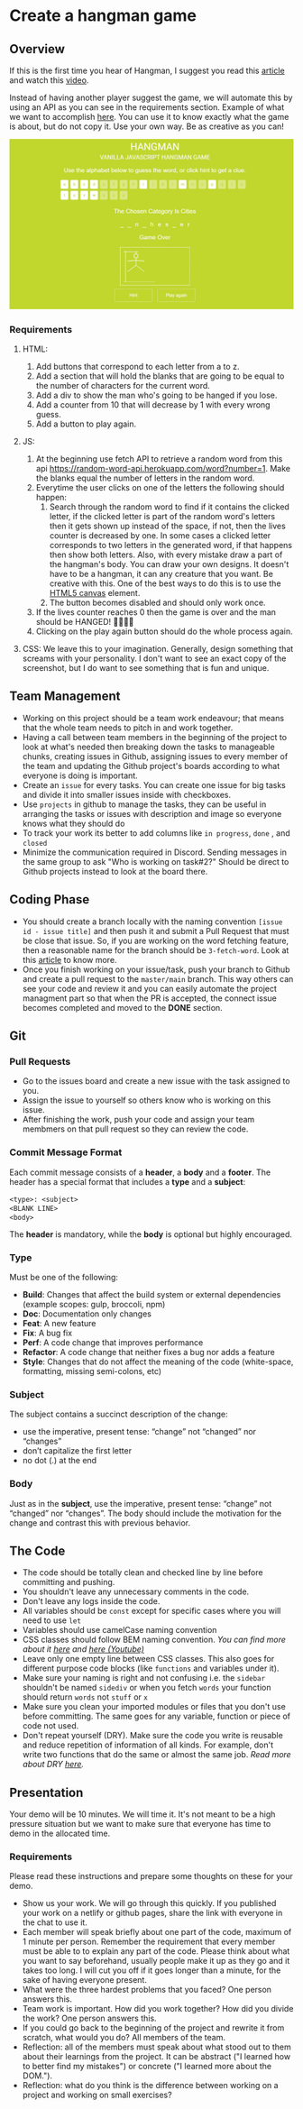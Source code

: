 # Create a hangman game

## Overview

If this is the first time you hear of Hangman, I suggest you read this [article](https://en.wikipedia.org/wiki/Hangman_(game)) and watch this [video](https://www.youtube.com/watch?v=leW9ZotUVYo).

Instead of having another player suggest the game, we will automate this by using an API as you can see in the requirements section. Example of what we want to accomplish [here](https://codepen.io/cathydutton/pen/ldazc). You can use it to know exactly what the game is about, but do not copy it. Use your own way. Be as creative as you can!

![Example of hangman game](images/example.jpg)

### Requirements

1. HTML:
    1. Add buttons that correspond to each letter from a to z.
    2. Add a section that will hold the blanks that are going to be equal to the number of characters for the current word.
    3. Add a div to show the man who's going to be hanged if you lose.
    4. Add a counter from 10 that will decrease by 1 with every wrong guess.
    5. Add a button to play again.

2. JS:
    1. At the beginning use fetch API to retrieve a random word from this api <https://random-word-api.herokuapp.com/word?number=1>. Make the blanks equal the number of letters in the random word.
    2. Everytime the user clicks on one of the letters the following should happen:
        1. Search through the random word to find if it contains the clicked letter, if the clicked letter is part of the random word's letters then it gets shown up instead of the space, if not, then the lives counter is decreased by one. In some cases a clicked letter corresponds to two letters in the generated word, if that happens then show both letters. Also, with every mistake draw a part of the hangman's body. You can draw your own designs. It doesn't have to be a hangman, it can any creature that you want. Be creative with this. One of the best ways to do this is to use the [HTML5 canvas](https://developer.mozilla.org/en-US/docs/Web/API/Canvas_API) element.
        2. The button becomes disabled and should only work once.
    3. If the lives counter reaches 0 then the game is over and the man should be HANGED! 👨‍🦱🔪😢
    4. Clicking on the play again button should do the whole process again.

3. CSS: We leave this to your imagination. Generally, design something that screams with your personality. I don't want to see an exact copy of the screenshot, but I do want to see something that is fun and unique.

## Team Management

- Working on this project should be a team work endeavour; that means that the whole team needs to pitch in and work together.
- Having a call between team members in the beginning of the project to look at what's needed then breaking down the tasks to manageable chunks, creating issues in Github, assigning issues to every member of the team and updating the Github project's boards according to what everyone is doing is important.
- Create an `issue` for every tasks. You can create one issue for big tasks and divide it into smaller issues inside with checkboxes.
- Use `projects` in github to manage the tasks, they can be useful in arranging the tasks or issues with description and image so everyone knows what they should do
- To track your work its better to add columns like `in progress`, `done` , and `closed`
- Minimize the communication required in Discord. Sending messages in the same group to ask "Who is working on task#2?" Should be direct to Github projects instead to look at the board there.

## Coding Phase

- You should create a branch locally with the naming convention `[issue id - issue title]` and then push it and submit a Pull Request that must be close that issue. So, if you are working on the word fetching feature, then a reasonable name for the branch should be `3-fetch-word`. Look at this [article](https://github.blog/2013-05-14-closing-issues-via-pull-requests/) to know more.
- Once you finish working on your issue/task, push your branch to Github and create a pull request to the `master/main` branch. This way others can see your code and review it and you can easily automate the project managment part so that when the PR is accepted, the connect issue becomes completed and moved to the **DONE** section.

## Git

### **Pull Requests**

- Go to the issues board and create a new issue with the task assigned to you.
- Assign the issue to yourself so others know who is working on this issue.
- After finishing the work, push your code and assign your team membmers on that pull request so they can review the code.

### **Commit Message Format**

Each commit message consists of a **header**, a **body** and a **footer**. The header has a special format that includes a **type** and a **subject**:

```
<type>: <subject>
<BLANK LINE>
<body>
```

The **header** is mandatory, while the **body** is optional but highly encouraged.

### **Type**

Must be one of the following:

- **Build**: Changes that affect the build system or external dependencies (example scopes: gulp, broccoli, npm)
- **Doc**: Documentation only changes
- **Feat**: A new feature
- **Fix**: A bug fix
- **Perf**: A code change that improves performance
- **Refactor**: A code change that neither fixes a bug nor adds a feature
- **Style**: Changes that do not affect the meaning of the code (white-space, formatting, missing semi-colons, etc)

### **Subject**

The subject contains a succinct description of the change:

- use the imperative, present tense: “change” not “changed” nor “changes”
- don’t capitalize the first letter
- no dot (.) at the end

### **Body**

Just as in the **subject**, use the imperative, present tense: “change” not “changed” nor “changes”. The body should include the motivation for the change and contrast this with previous behavior.

## The Code

- The code should be totally clean and checked line by line before committing and pushing.
- You shouldn't leave any unnecessary comments in the code.
- Don't leave any logs inside the code.
- All variables should be `const` except for specific cases where you will need to use `let`
- Variables should use camelCase naming convention
- CSS classes should follow BEM naming convention. *You can find more about it [here](http://getbem.com/naming/) and [here (Youtube)](https://www.youtube.com/watch?v=SLjHSVwXYq4)*
- Leave only one empty line between CSS classes. This also goes for different purpose code blocks (like `functions` and variables under it).
- Make sure your naming is right and not confusing i.e. the `sidebar` shouldn't be named `sidediv` or when you fetch `words` your function should return `words` not `stuff` or `x`
- Make sure you clean your imported modules or files that you don't use before committing. The same goes for any variable, function or piece of code not used.
- Don't repeat yourself (DRY). Make sure the code you write is reusable and reduce repetition of information of all kinds. For example, don't write two functions that do the same or almost the same job. *Read more about DRY [here](https://en.wikipedia.org/wiki/Don't_repeat_yourself).*

## Presentation

Your demo will be 10 minutes. We will time it. It's not meant to be a high pressure situation but we want to make sure that everyone has time to demo in the allocated time.

### Requirements

Please read these instructions and prepare some thoughts on these for your demo.

- Show us your work. We will go through this quickly. If you published your work on a netlify or github pages, share the link with everyone in the chat to use it.
- Each member will speak briefly about one part of the code, maximum of 1 minute per person. Remember the requirement that every member must be able to to explain any part of the code. Please think about what you want to say beforehand, usually people make it up as they go and it takes too long. I will cut you off if it goes longer than a minute, for the sake of having everyone present.
- What were the three hardest problems that you faced? One person answers this.
- Team work is important. How did you work together? How did you divide the work? One person answers this.
- If you could go back to the beginning of the project and rewrite it from scratch, what would you do? All members of the team.
- Reflection: all of the members must speak about what stood out to them about their learnings from the project. It can be abstract ("I learned how to better find my mistakes") or concrete ("I learned more about the DOM.").
- Reflection: what do you think is the difference between working on a project and working on small exercises?
